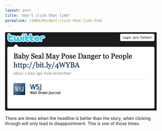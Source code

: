 ```yaml
---
layout: post
title: "don't click that link"
permalink: /2009/09/dont-click-that-link.html
---
```


![Wsj-twitter](/assets/2009/baby-seal.jpg)

There are times when the headline is better than the story, when clicking through will only lead to disappointment. This is one of those times.
